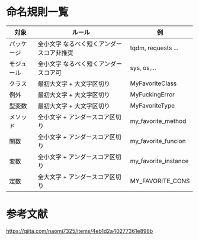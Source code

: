 # 命名規則一覧

| 対象       | ルール                                    | 例                   |
| ---------- | ----------------------------------------- | -------------------- |
| パッケージ | 全小文字 なるべく短くアンダースコア非推奨 | tqdm, requests ...   |
| モジュール | 全小文字 なるべく短くアンダースコア可     | sys, os,...          |
| クラス     | 最初大文字 + 大文字区切り                 | MyFavoriteClass      |
| 例外       | 最初大文字 + 大文字区切り                 | MyFuckingError       |
| 型変数     | 最初大文字 + 大文字区切り                 | MyFavoriteType       |
| メソッド   | 全小文字 + アンダースコア区切り           | my_favorite_method   |
| 関数       | 全小文字 + アンダースコア区切り           | my_favorite_funcion  |
| 変数       | 全小文字 + アンダースコア区切り           | my_favorite_instance |
| 定数       | 全大文字 + アンダースコア区切り           | MY_FAVORITE_CONS     |

# 参考文献

https://qiita.com/naomi7325/items/4eb1d2a40277361e898b
